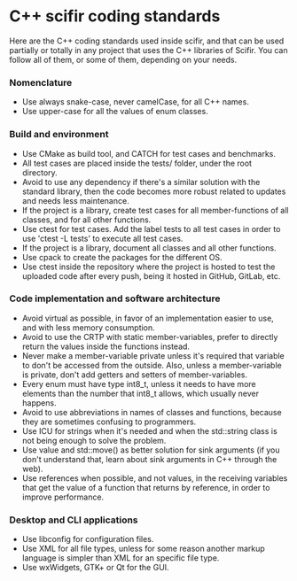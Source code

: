 # C++ scifir coding standards

Here are the C++ coding standards used inside scifir, and that can be used partially or totally in any project that uses the C++ libraries of Scifir. You can follow all of them, or some of them, depending on your needs.

### Nomenclature

- Use always snake-case, never camelCase, for all C++ names.
- Use upper-case for all the values of enum classes.

### Build and environment

- Use CMake as build tool, and CATCH for test cases and benchmarks.
- All test cases are placed inside the tests/ folder, under the root directory.
- Avoid to use any dependency if there's a similar solution with the standard library, then the code becomes more robust related to updates and needs less maintenance.
- If the project is a library, create test cases for all member-functions of all classes, and for all other functions.
- Use ctest for test cases. Add the label tests to all test cases in order to use 'ctest -L tests' to execute all test cases.
- If the project is a library, document all classes and all other functions.
- Use cpack to create the packages for the different OS.
- Use ctest inside the repository where the project is hosted to test the uploaded code after every push, being it hosted in GitHub, GitLab, etc.

### Code implementation and software architecture

- Avoid virtual as possible, in favor of an implementation easier to use, and with less memory consumption.
- Avoid to use the CRTP with static member-variables, prefer to directly return the values inside the functions instead.
- Never make a member-variable private unless it's required that variable to don't be accessed from the outside. Also, unless a member-variable is private, don't add getters and setters of member-variables.
- Every enum must have type int8_t, unless it needs to have more elements than the number that int8_t allows, which usually never happens.
- Avoid to use abbreviations in names of classes and functions, because they are sometimes confusing to programmers.
- Use ICU for strings when it's needed and when the std::string class is not being enough to solve the problem.
- Use value and std::move() as better solution for sink arguments (if you don't understand that, learn about sink arguments in C++ through the web).
- Use references when possible, and not values, in the receiving variables that get the value of a function that returns by reference, in order to improve performance.

### Desktop and CLI applications

- Use libconfig for configuration files.
- Use XML for all file types, unless for some reason another markup language is simpler than XML for an specific file type.
- Use wxWidgets, GTK+ or Qt for the GUI.

